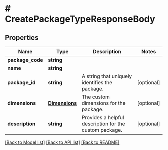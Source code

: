 # # CreatePackageTypeResponseBody

## Properties

Name | Type | Description | Notes
------------ | ------------- | ------------- | -------------
**package_code** | **string** |  |
**name** | **string** |  |
**package_id** | **string** | A string that uniquely identifies the package. | [optional]
**dimensions** | [**Dimensions**](Dimensions.md) | The custom dimensions for the package. | [optional]
**description** | **string** | Provides a helpful description for the custom package. | [optional]

[[Back to Model list]](../../README.md#models) [[Back to API list]](../../README.md#endpoints) [[Back to README]](../../README.md)
